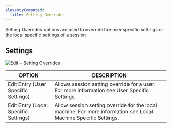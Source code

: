 ```yaml
---
eleventyComputed:
  title: Setting Overrides
---
```

Setting Overrides options are used to override the user specific settings or the local specific settings of a session.

## Settings
![Edit – Setting Overrides](https://cdnweb.devolutions.net/docs/en/rdm/mac/clip10337.png)

| OPTION                               | DESCRIPTION                                                                                  |
|--------------------------------------|----------------------------------------------------------------------------------------------|
| Edit Entry (User Specific Settings)  | Allows session setting override for a user. For more information see User Specific Settings. |
| Edit Entry (Local Specific Settings) | Allow session setting override for the local machine. For more information see Local Machine Specific Settings. |
